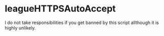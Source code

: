# leagueHTTPSAutoAccept

I do not take responsibilities if you get banned by this script allthough it is highly unlikely.
